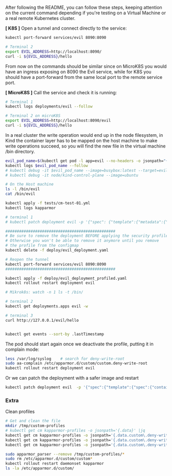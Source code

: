 After following the README, you can follow these steps, keeping attention on the current command depending if you're testing on a Virtual Machine or a real remote Kubernetes cluster.  

**[ K8S ]**
Open a tunnel and connect directly to the service:
```sh
kubectl port-forward services/evil 8090:8090

# Terminal 2
export EVIL_ADDRESS=http://localhost:8090/
curl -i ${EVIL_ADDRESS}/hello
```

From now on the commands should be similar since on MicroK8S you would have an ingress exposing on 8090 the Evil service, while for K8S you should have a port-forward from the same local port to the remote service port.

**[ MicroK8S ]**
Call the service and check it is running:
```sh
# Terminal 1
kubectl logs deployments/evil --follow

# Terminal 2 on microK8S
export EVIL_ADDRESS=http://localhost:8090/evil
curl -i ${EVIL_ADDRESS}/hello
```



In a real cluster the write operation would end up in the node filesystem, in Kind the container layer has to be mapped on the host machine to make write operations succeed, so you will find the new file in the virtual machine /bin directory.
```sh
evil_pod_name=$(kubectl get pod -l app=evil --no-headers -o jsonpath="{.items[0].metadata.name}")
kubectl logs $evil_pod_name --follow
# kubectl debug -it $evil_pod_name --image=busybox:latest --target=evil-service
# kubectl debug -it node/kind-control-plane --image=ubuntu

# On the Host machine
ls -l /bin/evil
cat /bin/evil
```

```sh
kubectl apply -f tests/cm-test-01.yml
kubectl logs kapparmor

# terminal 1
# kubectl patch deployment evil -p '{"spec": {"template":{"metadata":{"annotations":{"container.apparmor.security.beta.kubernetes.io/evil-service":"localhost/custom.deny-write-root"}}}} }'

################################################
# Be sure to remove the deployment BEFORE applying the security profile
# Otherwise you won't be able to remove it anymore until you remove
# the profile from the configmap
kubectl delete -f deploy/evil_deployment.yaml

# Reopen the tunnel
kubectl port-forward services/evil 8090:8090
################################################

kubectl apply -f deploy/evil_deployment_profiled.yaml
kubectl rollout restart deployment evil

# Mikrok8s: watch -n 1 ls -t /bin/

# terminal 2
kubectl get deployments.apps evil -w

# terminal 3
curl http://127.0.0.1/evil/hello


kubectl get events --sort-by .lastTimestamp
```

The pod should start again once we deactivate the profile, putting it in complain mode:
```sh
less /var/log/syslog    # search for deny-write-root 
sudo aa-complain /etc/apparmor.d/custom/custom.deny-write-root
kubectl rollout restart deployment evil
```

Or we can patch the deployment with a safer image and restart
```sh
kubectl patch deployment evil  -p '{"spec":{"template":{"spec":{"containers":[{"name":"evil-service","image":"teamsis2022/evil-service:1.0.1-safe"}]}}}}'

```

### Extra
Clean profiles
```sh
# Get and clean the file
mkdir /tmp/custom-profiles
# kubectl get cm kapparmor-profiles -o jsonpath='{.data}' |jq
kubectl get cm kapparmor-profiles -o jsonpath='{.data.custom\.deny-write-outside-app}' > /tmp/custom-profiles/custom.deny-write-outside-app
kubectl get cm kapparmor-profiles -o jsonpath='{.data.custom\.deny-write-outside-home}' > /tmp/custom-profiles/custom.deny-write-outside-home
kubectl get cm kapparmor-profiles -o jsonpath='{.data.custom\.deny-write-root}' > /tmp/custom-profiles/custom.deny-write-root

sudo apparmor_parser --remove /tmp/custom-profiles/*
sudo rm /etc/apparmor.d/custom/custom*
kubectl rollout restart daemonset kapparmor
ls -la /etc/apparmor.d/custom/
```